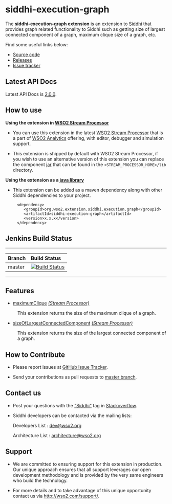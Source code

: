 siddhi-execution-graph
======================================

The **siddhi-execution-graph extension** is an extension to <a target="_blank" href="https://wso2.github.io/siddhi">Siddhi</a> that provides graph related functionality to Siddhi such as getting size of largest connected component of a graph, maximum clique size of a graph, etc.

Find some useful links below:

* <a target="_blank" href="https://github.com/wso2-extensions/siddhi-execution-graph">Source code</a>
* <a target="_blank" href="https://github.com/wso2-extensions/siddhi-execution-graph/releases">Releases</a>
* <a target="_blank" href="https://github.com/wso2-extensions/siddhi-execution-graph/issues">Issue tracker</a>

## Latest API Docs 

Latest API Docs is <a target="_blank" href="https://wso2-extensions.github.io/siddhi-execution-graph/api/2.0.0">2.0.0</a>.

## How to use 

**Using the extension in <a target="_blank" href="https://github.com/wso2/product-sp">WSO2 Stream Processor</a>**

* You can use this extension in the latest <a target="_blank" href="https://github.com/wso2/product-sp/releases">WSO2 Stream Processor</a> that is a part of <a target="_blank" href="http://wso2.com/analytics?utm_source=gitanalytics&utm_campaign=gitanalytics_Jul17">WSO2 Analytics</a> offering, with editor, debugger and simulation support. 

* This extension is shipped by default with WSO2 Stream Processor, if you wish to use an alternative version of this extension you can replace the component <a target="_blank" href="https://github.com/wso2-extensions/siddhi-execution-graph/releases">jar</a> that can be found in the `<STREAM_PROCESSOR_HOME>/lib` directory.

**Using the extension as a <a target="_blank" href="https://wso2.github.io/siddhi/documentation/running-as-a-java-library">java library</a>**

* This extension can be added as a maven dependency along with other Siddhi dependencies to your project.

```
     <dependency>
        <groupId>org.wso2.extension.siddhi.execution.graph</groupId>
        <artifactId>siddhi-execution-graph</artifactId>
        <version>x.x.x</version>
     </dependency>
```

## Jenkins Build Status

---

|  Branch | Build Status |
| :------ |:------------ | 
| master  | [![Build Status](https://wso2.org/jenkins/job/siddhi/job/siddhi-execution-graph/badge/icon)](https://wso2.org/jenkins/job/siddhi/job/siddhi-execution-graph/) |

---

## Features

* <a target="_blank" href="https://wso2-extensions.github.io/siddhi-execution-graph/api/2.0.0/#maximumclique-stream-processor">maximumClique</a> *<a target="_blank" href="http://siddhi.io/documentation/siddhi-5.x/query-guide-5.x/#stream-processor">(Stream Processor)</a>*<br><div style="padding-left: 1em;"><p>This extension returns the size of the maximum clique of a graph.</p></div>
* <a target="_blank" href="https://wso2-extensions.github.io/siddhi-execution-graph/api/2.0.0/#sizeoflargestconnectedcomponent-stream-processor">sizeOfLargestConnectedComponent</a> *<a target="_blank" href="http://siddhi.io/documentation/siddhi-5.x/query-guide-5.x/#stream-processor">(Stream Processor)</a>*<br><div style="padding-left: 1em;"><p>This extension returns the size of the largest connected component of a graph.</p></div>

## How to Contribute
 
  * Please report issues at <a target="_blank" href="https://github.com/wso2-extensions/siddhi-execution-graph/issues">GitHub Issue Tracker</a>.
  
  * Send your contributions as pull requests to <a target="_blank" href="https://github.com/wso2-extensions/siddhi-execution-graph/tree/master">master branch</a>. 
 
## Contact us 

 * Post your questions with the <a target="_blank" href="http://stackoverflow.com/search?q=siddhi">"Siddhi"</a> tag in <a target="_blank" href="http://stackoverflow.com/search?q=siddhi">Stackoverflow</a>. 
 
 * Siddhi developers can be contacted via the mailing lists:
 
    Developers List   : [dev@wso2.org](mailto:dev@wso2.org)
    
    Architecture List : [architecture@wso2.org](mailto:architecture@wso2.org)
 
## Support 

* We are committed to ensuring support for this extension in production. Our unique approach ensures that all support leverages our open development methodology and is provided by the very same engineers who build the technology. 

* For more details and to take advantage of this unique opportunity contact us via <a target="_blank" href="http://wso2.com/support?utm_source=gitanalytics&utm_campaign=gitanalytics_Jul17">http://wso2.com/support/</a>. 
